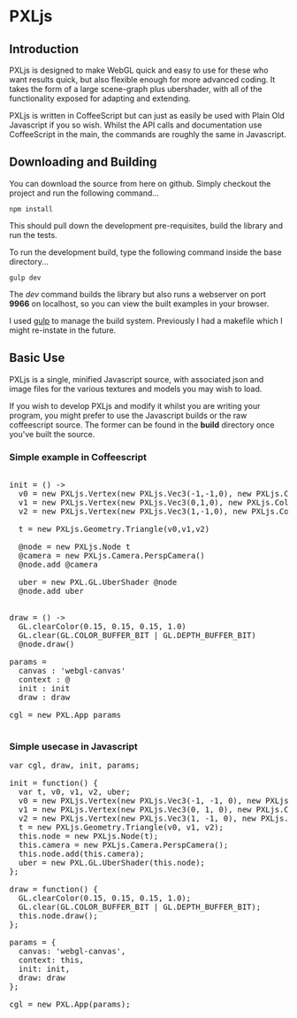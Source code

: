 # PXLjs

## Introduction

PXLjs is designed to make WebGL quick and easy to use for these who want results quick, but also flexible enough for more advanced coding. It takes the form of a large scene-graph plus ubershader, with all of the functionality exposed for adapting and extending.

PXLjs is written in CoffeeScript but can just as easily be used with Plain Old Javascript if you so wish. Whilst the API calls and documentation use CoffeeScript in the main, the commands are roughly the same in Javascript.

## Downloading and Building

You can download the source from here on github. Simply checkout the project and run the following command...

    npm install

This should pull down the development pre-requisites, build the library and run the tests.  

To run the development build, type the following command inside the base directory...

    gulp dev

The *dev* command builds the library but also runs a webserver on port **9966** on localhost, so you can view the built examples in your browser.

I used [gulp](http://gulpjs.com/) to manage the build system. Previously I had a makefile which I might re-instate in the future.

## Basic Use

PXLjs is a single, minified Javascript source, with associated json and image files for the various textures and models you may wish to load. 

If you wish to develop PXLjs and modify it whilst you are writing your program, you might prefer to use the Javascript builds or the raw coffeescript source. The former can be found in the **build** directory once you've built the source.

### Simple example in Coffeescript
<pre>

init = () ->
  v0 = new PXLjs.Vertex(new PXLjs.Vec3(-1,-1,0), new PXLjs.Colour.RGBA.WHITE())
  v1 = new PXLjs.Vertex(new PXLjs.Vec3(0,1,0), new PXLjs.Colour.RGBA.WHITE())
  v2 = new PXLjs.Vertex(new PXLjs.Vec3(1,-1,0), new PXLjs.Colour.RGBA.WHITE())

  t = new PXLjs.Geometry.Triangle(v0,v1,v2)

  @node = new PXLjs.Node t 
  @camera = new PXLjs.Camera.PerspCamera()
  @node.add @camera

  uber = new PXL.GL.UberShader @node
  @node.add uber


draw = () ->
  GL.clearColor(0.15, 0.15, 0.15, 1.0)
  GL.clear(GL.COLOR_BUFFER_BIT | GL.DEPTH_BUFFER_BIT)
  @node.draw()

params = 
  canvas : 'webgl-canvas'
  context : @
  init : init
  draw : draw

cgl = new PXL.App params

</pre>


### Simple usecase in Javascript


<pre>
var cgl, draw, init, params;

init = function() {
  var t, v0, v1, v2, uber;
  v0 = new PXLjs.Vertex(new PXLjs.Vec3(-1, -1, 0), new PXLjs.Colour.RGBA.WHITE());
  v1 = new PXLjs.Vertex(new PXLjs.Vec3(0, 1, 0), new PXLjs.Colour.RGBA.WHITE());
  v2 = new PXLjs.Vertex(new PXLjs.Vec3(1, -1, 0), new PXLjs.Colour.RGBA.WHITE());
  t = new PXLjs.Geometry.Triangle(v0, v1, v2);
  this.node = new PXLjs.Node(t);
  this.camera = new PXLjs.Camera.PerspCamera();
  this.node.add(this.camera);
  uber = new PXL.GL.UberShader(this.node); 
};

draw = function() {
  GL.clearColor(0.15, 0.15, 0.15, 1.0);
  GL.clear(GL.COLOR_BUFFER_BIT | GL.DEPTH_BUFFER_BIT);
  this.node.draw();
};

params = {
  canvas: 'webgl-canvas',
  context: this,
  init: init,
  draw: draw
};

cgl = new PXL.App(params);
</pre>
